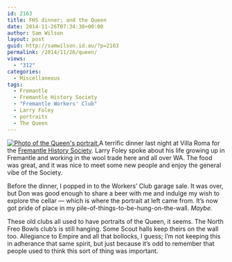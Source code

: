 ```yaml
---
id: 2163
title: FHS dinner; and the Queen
date: 2014-11-26T07:34:38+00:00
author: Sam Wilson
layout: post
guid: http://samwilson.id.au/?p=2163
permalink: /2014/11/26/queen/
views:
  - "312"
categories:
  - Miscellaneous
tags:
  - Fremantle
  - Fremantle History Society
  - "Fremantle Workers' Club"
  - Larry Foley
  - portraits
  - The Queen
---
```

[<img src="http://photos.samwilson.id.au/_data/i/upload/2014/11/25/20141125150254-36d95232-me.jpg" alt="Photo of the Queen's portrait." class="alignleft" />](http://photos.samwilson.id.au/picture/1565)A terrific dinner last night at Villa Roma for the [Fremantle History Society](http://fhs.org.au). Larry Foley spoke about his life growing up in Fremantle and working in the wool trade here and all over WA. The food was great, and it was nice to meet some new people and enjoy the general vibe of the Society.

Before the dinner, I popped in to the Workers&#8217; Club garage sale. It was over, but Don was good enough to share a beer with me and indulge my wish to explore the cellar — which is where the portrait at left came from. It&#8217;s now got pride of place in my pile-of-things-to-be-hung-on-the-wall. _Maybe._

These old clubs all used to have portraits of the Queen, it seems. The North Freo Bowls club&#8217;s is still hanging. Some Scout halls keep theirs on the wall too. Allegiance to Empire and all that bollocks, I guess; I&#8217;m not keeping this in adherance that same spirit, but just because it&#8217;s odd to remember that people used to think this sort of thing was important.